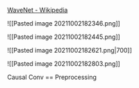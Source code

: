 [WaveNet - Wikipedia](https://en.wikipedia.org/wiki/WaveNet)

![[Pasted image 20211002182346.png]]

![[Pasted image 20211002182445.png]]


![[Pasted image 20211002182621.png|700]]

![[Pasted image 20211002182803.png]]

Causal Conv ==  Preprocessing